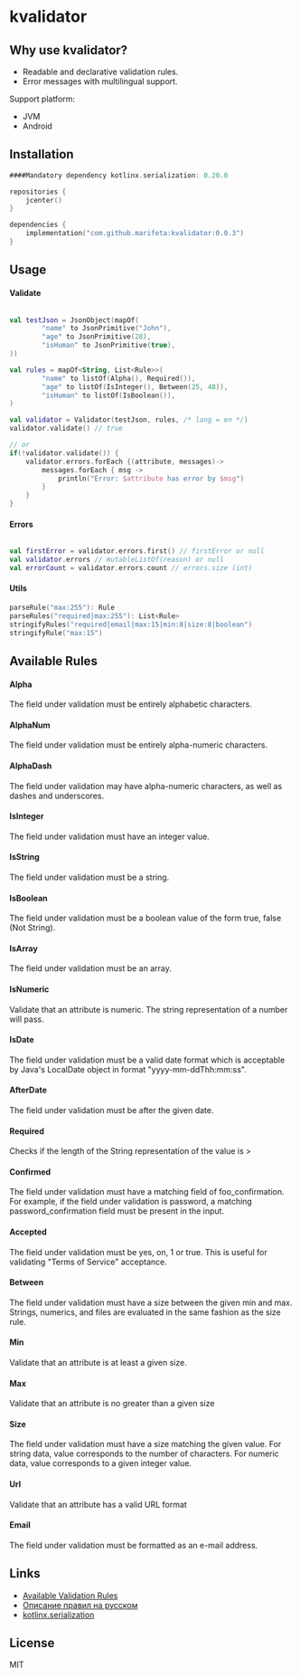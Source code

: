 # **kvalidator**

## Why use kvalidator?

* Readable and declarative validation rules.
* Error messages with multilingual support.

Support platform:
 * JVM
 * Android
 
## Installation
```kts
####Mandatory dependency kotlinx.serialization: 0.20.0

repositories {
    jcenter()
}

dependencies {
    implementation("com.github.marifeta:kvalidator:0.0.3")
}
```

## Usage

#### Validate
```kt

val testJson = JsonObject(mapOf(
        "name" to JsonPrimitive("John"),
        "age" to JsonPrimitive(28),
        "isHuman" to JsonPrimitive(true),
))

val rules = mapOf<String, List<Rule>>(
        "name" to listOf(Alpha(), Required()),
        "age" to listOf(IsInteger(), Between(25, 48)),
        "isHuman" to listOf(IsBoolean()),
)

val validator = Validator(testJson, rules, /* lang = en */)
validator.validate() // true 

// or
if(!validator.validate()) {
    validator.errors.forEach {(attribute, messages)->
        messages.forEach { msg ->
            println("Error: $attribute has error by $msg")
        }
    }
}

```
#### Errors
```kt

val firstError = validator.errors.first() // firstError or null
val validator.errors // mutableListOf(reason) or null
val errorCount = validator.errors.count // errors.size (int)

```
#### Utils
```kt
parseRule("max:255"): Rule
parseRules("required|max:255"): List<Rule>
stringifyRules("required|email|max:15|min:8|size:8|boolean")
stringifyRule("max:15")
```


## Available Rules

#### Alpha
 The field under validation must be entirely alphabetic characters.
####  AlphaNum
 The field under validation must be entirely alpha-numeric characters.
#### AlphaDash
 The field under validation may have alpha-numeric characters, as well as dashes and underscores.
#### IsInteger
 The field under validation must have an integer value.
#### IsString
 The field under validation must be a string.
#### IsBoolean
 The field under validation must be a boolean value of the form true, false (Not String).
#### IsArray
 The field under validation must be an array.
#### IsNumeric
 Validate that an attribute is numeric. The string representation of a number will pass.
#### IsDate
 The field under validation must be a valid date format which is acceptable by Java's LocalDate object in format "yyyy-mm-ddThh:mm:ss".
#### AfterDate
 The field under validation must be after the given date.
#### Required
 Checks if the length of the String representation of the value is >
#### Confirmed
 The field under validation must have a matching field of foo_confirmation. For example, if the field under validation is password, a matching password_confirmation field must be present in the input.
#### Accepted
 The field under validation must be yes, on, 1 or true. This is useful for validating "Terms of Service" acceptance.
#### Between
 The field under validation must have a size between the given min and max. Strings, numerics, and files are evaluated in the same fashion as the size rule.
#### Min
 Validate that an attribute is at least a given size.
#### Max
 Validate that an attribute is no greater than a given size
#### Size
 The field under validation must have a size matching the given value. For string data, value corresponds to the number of characters. For numeric data, value corresponds to a given integer value.
#### Url
 Validate that an attribute has a valid URL format
#### Email
 The field under validation must be formatted as an e-mail address.

## Links
- [Available Validation Rules](https://laravel.com/docs/5.8/validation#available-validation-rules)
- [Описание правил на русском](https://laravel.ru/docs/v5/validation#%D0%B4%D0%BE%D1%81%D1%82%D1%83%D0%BF%D0%BD%D1%8B%D0%B5][https://laravel.ru/docs/v5/validation#%D0%B4%D0%BE%D1%81%D1%82%D1%83%D0%BF%D0%BD%D1%8B%D0%B5)
- [kotlinx.serialization](https://github.com/Kotlin/kotlinx.serialization)

## License
 MIT
